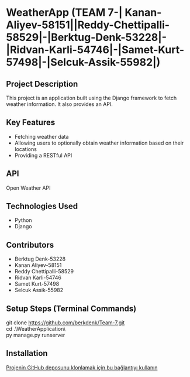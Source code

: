 # WeatherApp (TEAM 7-| Kanan-Aliyev-58151||Reddy-Chettipalli-58529|-|Berktug-Denk-53228|-|Ridvan-Karli-54746|-|Samet-Kurt-57498|-|Selcuk-Assik-55982|)

## Project Description
This project is an application built using the Django framework to fetch weather information. It also provides an API.

## Key Features
- Fetching weather data
- Allowing users to optionally obtain weather information based on their locations
- Providing a RESTful API

## API
Open Weather API

## Technologies Used
- Python
- Django

## Contributors
- Berktug Denk-53228
- Kanan Aliyev-58151
- Reddy Chettipalli-58529
- Ridvan Karli-54746
- Samet Kurt-57498
- Selcuk Assik-55982

## Setup Steps (Terminal Commands)
git clone https://github.com/berkdenk/Team-7.git  
cd .\WeatherApplication\  
py manage.py runserver

## Installation
[Projenin GitHub deposunu klonlamak için bu bağlantıyı kullanın](https://github.com/berkdenk/Team-7.git)
